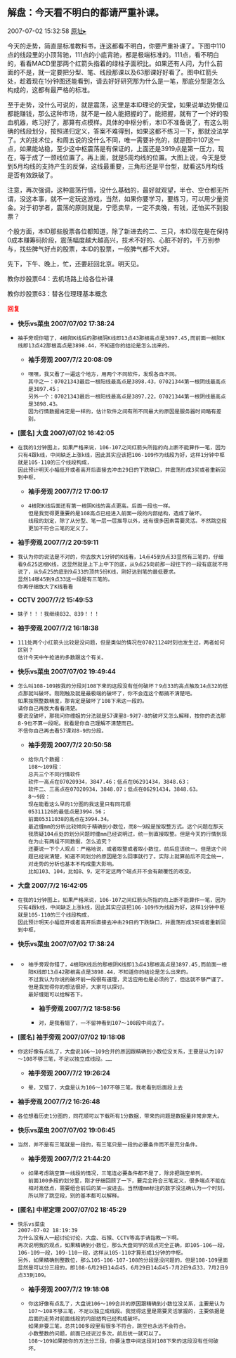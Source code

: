 ## 解盘：今天看不明白的都请严重补课。
2007-07-02 15:32:58
[原址▸](http://www.fxgan.com/chan_time/2007_07_12/546.htm)



 今天的走势，简直是标准教科书，连这都看不明白，你要严重补课了。下图中110点的线段里的小顶背驰，111点的小底背驰，都是极端标准的。111点，看不明白的，看看MACD里那两个红箭头指着的绿柱子面积比。如果还有人问，为什么前面的不是，就一定要把分型、笔、线段那课以及63那课好好看了。图中红箭头处，趁着现在1分钟图还能看到，请去好好研究那为什么是一笔，那底分型是怎么构成的，这都有最严格的标准。


 


 至于走势，没什么可说的，就是震荡，这里是本ID理论的天堂，如果说单边势傻瓜都能赚钱，那么这种市场，就不是一般人能把握的了。能把握，就有了一个好的吸血机器，练习好了，那算有点模样。具体的中枢分析，本ID不准备说了，有这么明确的线段划分，按照递归定义，答案不难得到，如果这都不练习一下，那就没法学了。大的技术位，和周五说的没什么不同，唯一需要补充的，就是图中107这一点，如果能站稳，至少这中枢震荡是有保证的，上面还是3919点是第一压力，现在，等于成了一颈线位置了。再上面，就是5周均线的位置。大图上说，今天是受到5月均线的支持产生的反弹，这线最重要，三角形还是平台型，就看这5月均线是否有效跌破了。


 


 注意，再次强调，这种震荡行情，没什么基础的，最好就观望，半仓、空仓都无所谓，没这本事，就不一定玩这游戏，当然，如果你要学习，要练习，可以用少量资金。对于初学者，震荡的原则就是，宁愿卖早，一定不卖晚，有钱，还怕买不到股票？


 


 个股方面，本ID那些股票各位都知道，除了新进去的二、三只，本ID现在是在保持0成本赚筹码阶段，震荡幅度越大越高兴，技术不好的、心脏不好的，千万别参与，找些脾气好点的股票，本ID的股票，一般脾气都不大好。


 


 先下，下午、晚上，忙，还要赶回北京。明天见。


 


 教你炒股票64：去机场路上给各位补课
 
 教你炒股票63：替各位理理基本概念


 


 


 


 





<font color='red'>**回复**</font>


- **快乐vs菜虫  2007/07/02 17:38:24**
- ```
  袖手旁观你错了，4根阳K线后的那根阴K线即13点43那根高点是3897.45,而前面一根阳K线即13点42那根高点是3898.44，不知道你的结论是怎么出来的。
  ```
   - **袖手旁观 2007/7/2 20:08:09**
   - ```
     嘿嘿，我又看了一遍这个地方，用两个不同软件，发现各自不同。
     其中之一：07021343最后一根阳线最高点是3898.43，07021344第一根阴线最高点是3897.45；
     另外一个：07021343最后一根阳线最高点是3897.22，07021344第一根阴线最高点是3898.43。
     因为行情数据肯定是一样的，估计软件之间有所不同最大的原因是服务器时间略有差别。
     ```
- **[匿名] 大盘  2007/07/02 16:42:05**
- ```
  在我的1分钟图上，如果严格来说，106-107之间红箭头所指的向上断不能算作一笔，因为只有4跟k线，中间缺乏上涨k线，因此其实应该把106-109作为线段为好，这样1分钟中枢就是105-110的三个线段构成，
  因此预计明天小幅低开或者高开后直接去冲击29日的下跌缺口，并震荡形成3买或者重新回到中枢， 
  ```
   - **袖手旁观 2007/7/2 17:00:17**
   - ```
     4根阳K线后面还有第一根阴K线的高点更高。后面一段也一样。
     但是我觉得更重要的是108高点已经进入前面一段的内部结构，造成了破坏。
     线段的划定，除了从分型、笔一层一层推导以外，还有很多因素需要灵活。不然跳空段更加不符合三笔的定义了。
     ```
- **袖手旁观 2007/7/2 20:59:11**
- ```
  我认为你的说法是不对的，你去放大1分钟的K线看，14点45到9点33显然有三笔的，仔细看9点25这根K线，这显然就是上下上中下的底，从9点25向前那一段往下的一段有底就不用说了，从9点25的底到9点33的顶共5份K线，刚好达到笔的最低要求。
  显然14嗲45到9点33这一段是有三笔的。
  你再仔细放大了K线看看 
  ```
- **CCTV 2007/7/2 15:49:53**
- ```
  妹子！！！我继续832、839！！！
  ```
- **袖手旁观 2007/7/2 16:18:38**
- ```
  111处两个小红箭头比较是没问题，但是类似的情况在07021124时刻也发生过，两者如何区别？
  估计今天中午抢进的多数跟这个有关。
  ```
- **快乐vs菜虫  2007/07/02 19:49:44**
- ```
  怎么叫108-109按我的分段对108下来的这段没有任何破坏？9点33的高点触及14点32的低点那就叫破坏。刚刚触及就是最极端的破坏了，你不会连这个都搞不清楚吧。
  如果按照整数精度，那肯定是破坏了108下来这一段的。
  请你自己再放大看看清楚。
  要说没破坏，那我问你缠姐的分法就是57课里8-9对7-8的破坏又怎么解释，按你的说法那8-9也不算一段呢。我看是你自己理解不清楚而已。
  不信你自己再去看57课对8-9的分段。 
  ```
   - **袖手旁观 2007/7/2 20:50:58**
   - ```
     给你几个数据：
     108～109段：
     总共三个不同行情软件
     软件一高点在07020934，3847.46；低点在06291434，3848.63；
     软件二、三高点在07020934，3848.07；低点在06291434，3848.63。
     8～9段：
     现在能看这么早的1分图的我这里只有同花顺
     05311126的最低点是3994.56；
     前面05311038的高点在3994.34。
     最近缠mm的分析比较倾向于精确到小数位，而8～9段是按取整方式。这个问题在那天我质疑104点处的划分问题时缠mm已经说明过，统一到直接取整。但是今天的行情到现在为止有两组不同数据，怎么追究？
     还要说一下个人观点：严格地说，或者取整或者取小数位，前后应该统一。但是这个问题已经说清楚，知道不同划分的原因是怎么回事就行了。实际上就算前后不完全统一，对走势的分析也基本不构成重大影响。
     比如103、104，比如8、9，定不定这两个端点并不会有颠覆性的改变。
     ```
- **大盘 2007/7/2 16:42:05**
- ```
  在我的1分钟图上，如果严格来说，106-107之间红箭头所指的向上断不能算作一笔，因为只有4跟k线，中间缺乏上涨k线，因此其实应该把106-109作为线段为好，这样1分钟中枢就是105-110的三个线段构成，
  因此预计明天小幅低开或者高开后直接去冲击29日的下跌缺口，并震荡形成3买或者重新回到中枢，
  ```
- **快乐vs菜虫  2007/07/02 17:38:24**
- ```

  ```
   - ```
     袖手旁观你错了，4根阳K线后的那根阴K线即13点43那根高点是3897.45,而前面一根阳K线即13点42那根高点是3898.44，不知道你的结论是怎么出来的。
     不过我认为你说的破坏前一段很有道理，灵活应用也是必须的了，但这就不够严谨了。
     但是我觉得你的想法很好，大家可以探讨。
     最好缠姐可以给解答下。 
     ```
      - **袖手旁观 2007/7/2 18:58:56**
      - ```
        对，是我看错了，一不留神看到107～108段中间去了。
        ```
- **[匿名] 袖手旁观  2007/07/02 19:18:08**
- ```
  你这好像有点乱了，大盘说106～109合并的原因跟精确到小数位没关系，主要是认为107～108不够三笔，不足以独立成线段。……
  ```
   - **袖手旁观 2007/7/2 19:26:24**
   - ```
     晕，又错了，大盘是认为106～107不够三笔，我老看到后面段上去
     ```
- **袖手旁观 2007/7/2 16:26:48**
- ```
  各位想看历史1分图的，同花顺可以下载所有1分数据，带来的问题是数据量非常非常大。
  ```
- **快乐vs菜虫  2007/07/02 19:06:45**
- ```
  当然，并不是有三笔就是一段的，有三笔只是一段的必要条件而不是充分条件。 
  ```
   - **袖手旁观 2007/7/2 21:44:20**
   - ```
     如果考虑跳空算一线段的情况，三笔连必要条件都不是了，除非把跳空单列。
     前面100多段的划分里，刚才仔细回顾了一下，要完全符合三笔定义，很多端点不能在相对高低点，需要组合前后的某一波进去。当然缠mm标注的数字没法确认为一个时刻，所以除了跳空段，别的基本都可以解释。
     ```
- **[匿名] 中枢定理  2007/07/02 18:45:29**
- ```
  快乐vs菜虫 
  2007-07-02 18:19:39 
  为什么没有人一起讨论讨论，大盘、石猴、CCTV等高手请指教一下啊。
  再次说明我的观点，如果精确到小数位，那么大盘同学的观点完全正确，即105-106一段，106-109一段，109-110一段，这样从105-110才算形成1分钟的中枢。
  另外，如果精确到整数位，那么105-106-107-108的分段是没问题的，但是108-109里面显然是可以分三段的，即108-6月29日14点45，6月29日14点45-7月2日9点33，7月2日9点33到109。
  ```
   - **袖手旁观 2007/7/2 19:18:08**
   - ```
     你这好像有点乱了，大盘说106～109合并的原因跟精确到小数位没关系，主要是认为107～108不够三笔，不足以独立成线段。我觉得这里是需要灵活掌握的，主要依据是后面的走势对前面线段的内部结构已经构成破坏。
     如果非要三笔，总共100多段里有很多不符合，跳空也永远不会符合。
     小数整数的问题，前面已经说过多次，前后统一就可以了。
     108～109如果按你的方法分三段，你要注意中间这段对108下来的这段没有任何破坏。
     ```

